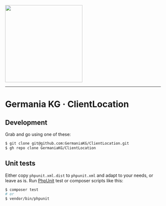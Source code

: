 <img src="https://static.germania-kg.com/logos/ga-logo-2016-web.svgz" width="250px">

------




# Germania KG ·  ClientLocation



## Development

Grab and go using one of these:

```bash
$ git clone git@github.com:GermaniaKG/ClientLocation.git
$ gh repo clone GermaniaKG/ClientLocation
```




## Unit tests

Either copy `phpunit.xml.dist` to `phpunit.xml` and adapt to your needs, or leave as is. Run [PhpUnit](https://phpunit.de/) test or composer scripts like this:

```bash
$ composer test
# or
$ vendor/bin/phpunit
```

